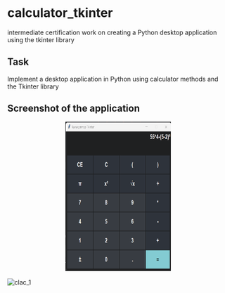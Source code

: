 # calculator_tkinter
 intermediate certification work on creating a Python desktop application using the tkinter library
 
## Task
 Implement a desktop application in Python using calculator methods and the Tkinter library
 
## Screenshot of the application

<p align="center">
   <img width="240" height="340"src="images/calculator.png">
</p>

![clac_1](https://user-images.githubusercontent.com/115144824/211800568-e9333bce-dc70-48b1-a764-b3a28cb185e2.png)
